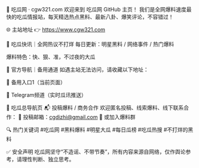 📢 吃瓜网 · cgw321.com
欢迎来到 吃瓜网 GitHub 主页！
我们是全网爆料速度最快的吃瓜情报站，每天精选热点黑料、最新八卦、爆笑评论，不容错过！

🌐 主站地址 👉 https://www.cgw321.com

🍉 吃瓜快讯｜全网热议不打烊
每日更新：明星黑料 / 网络事件 / 热门爆料

爆料特色：快、狠、准，不过夜的大瓜

📡 官方导航｜备用通道
如遇主站无法访问，请收藏以下地址：

🚪 备用入口1（当前页面）

🔗 Telegram频道（实时瓜讯推送）

🧭 吃瓜总导航页
📬 投稿爆料 / 商务合作
欢迎匿名投稿、线索爆料、线下联系合作：
📮 投稿邮箱：cgdizhi@gmail.com
💬 或加入爆料群

🔍 热门关键词
#吃瓜网 #黑料爆料 #明星大瓜 #每日瓜榜 #吃瓜热搜 #不打烊的黑料

✅ 安全声明
吃瓜网坚守“不造谣、不带节奏”，所有内容来源自网络，仅作舆论参考，请理性判断、独立思考。
